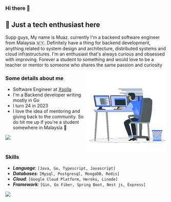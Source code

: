 ### Hi there 👋
🌱 Just a tech enthusiast here
--- 

Supp guys, My name is Muaz. currently I'm a backend software engineer from Malaysia 🇲🇾. Definitely have a thing for backend development, anything related to system design and architecture, distributed systems and cloud infrastructures. I'm an enthusiast that's always curious and obsessed with improving. Forever a student to something and would love to be a teacher or mentor to someone who shares the same passion and curiosity

<picture> <img align="right"  src="https://github.com/0xAbdulKhalid/0xAbdulKhalid/raw/main/assets/mdImages/Right_Side.gif" width = 250px></picture>

### Some details about me
- Software Engineer at [Xsolla](https://xsolla.com/)
- I'm a Backend developer writing mostly in Go 
- I turn 24 in 2023 
- I love the idea of mentoring and giving back to the community. So do hit me up if you're a student somewhere in Malaysia 🌱

<img src="https://user-images.githubusercontent.com/73097560/115834477-dbab4500-a447-11eb-908a-139a6edaec5c.gif"><br><br>

### Skills
- ***Language***: ```[Java, Go, Typescript, Javascript]```
- ***Databases***: ```[Mysql, Postgresql, MongoDB, Redis]```
- ***Cloud***: ```[Google Cloud Platform, Heroku, Linode]```
- ***Framework***: ```[Gin, Go Fiber, Spring Boot, Nest js, Express]```

<img src="https://user-images.githubusercontent.com/73097560/115834477-dbab4500-a447-11eb-908a-139a6edaec5c.gif"><br><br>




<!--
**muazwzxv/muazwzxv** is a ✨ _special_ ✨ repository because its `README.md` (this file) appears on your GitHub profile.
![cilantroz](https://www.hackthebox.eu/badge/image/189661)
Here are some ideas to get you started:

- 🔭 I’m currently working on ...
- 🌱 I’m currently learning ...
- 👯 I’m looking to collaborate on ...
- 🤔 I’m looking for help with ...
- 💬 Ask me about ...
- 📫 How to reach me: ...
- 😄 Pronouns: ...
- ⚡ Fun fact: ...
-->
